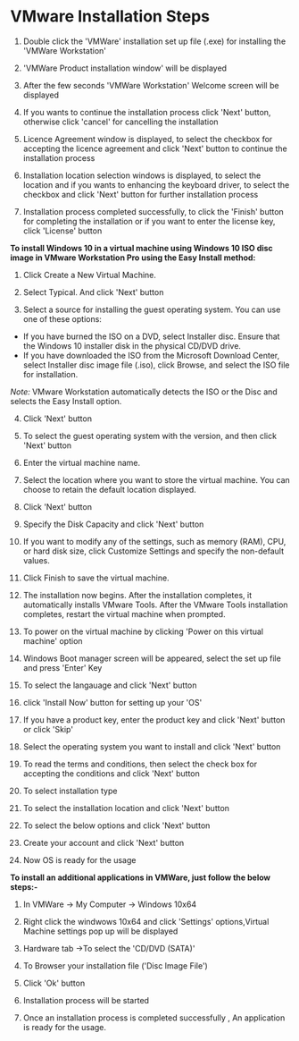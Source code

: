# VMware Installation Steps

1. Double click the 'VMWare' installation set up file (.exe) for installing the 'VMWare Workstation'

2. 'VMWare Product installation window' will be displayed

3. After the few seconds 'VMWare Workstation' Welcome screen will be displayed

4. If you wants to continue the installation process click 'Next' button, otherwise click 'cancel' for cancelling the installation

5. Licence Agreement window is displayed, to select the checkbox for accepting the licence agreement and click 'Next' button to continue the installation process

6. Installation location selection windows is displayed, to select the location and if you wants to enhancing the keyboard driver, to select the checkbox and click 'Next' button for further installation process

7. Installation process completed successfully, to click the 'Finish' button for completing the installation or if you want to enter the license key, click 'License' button

**To install Windows 10 in a virtual machine using Windows 10 ISO disc image in VMware Workstation Pro using the Easy Install method:**

1. Click Create a New Virtual Machine. 

2. Select Typical. And click 'Next' button

3. Select a source for installing the guest operating system. You can use one of these options:
- If you have burned the ISO on a DVD, select Installer disc. Ensure that the Windows 10 installer disk in the physical CD/DVD drive.
- If you have downloaded the ISO from the Microsoft Download Center, select Installer disc image file (.iso), click Browse, and select the ISO file for installation.

*Note:* VMware Workstation automatically detects the ISO or the Disc and selects the Easy Install option.

4. Click 'Next' button

5. To select the guest operating system with the version, and then click 'Next' button

6. Enter the virtual machine name.

7. Select the location where you want to store the virtual machine. You can choose to retain the default location displayed.

8. Click 'Next' button

9. Specify the Disk Capacity and click 'Next' button

10. If you want to modify any of the settings, such as memory (RAM), CPU, or hard disk size, click Customize Settings and specify the non-default values.

11. Click Finish to save the virtual machine.

12. The installation now begins. After the installation completes, it automatically installs VMware Tools. After the VMware Tools installation completes, restart the virtual machine when prompted.

13. To power on the virtual machine by clicking 'Power on this virtual machine' option

14. Windows Boot manager screen will be appeared, select the set up file and press 'Enter' Key

15. To select the langauage and click 'Next' button

16. click 'Install Now' button for setting up your 'OS'

17. If you have a product key,  enter the product key and click 'Next' button or click 'Skip'

18. Select the operating system you want to install and click 'Next' button

19. To read the terms and conditions, then select the check box for accepting the conditions and click 'Next' button

20. To select installation type

21. To select the installation location and click 'Next' button

22. To select the below options and click 'Next' button

23. Create your account and click 'Next' button

24. Now OS is ready for the usage

**To install an additional applications in VMWare, just follow the below steps:-**

1. In VMWare -> My Computer -> Windows 10x64

2. Right click the windwows 10x64 and click 'Settings' options,Virtual Machine settings pop up will be displayed

3. Hardware tab ->To select the 'CD/DVD (SATA)'

4. To Browser your installation file ('Disc Image File')

5. Click 'Ok' button

6. Installation process will be started

7. Once an installation process is completed successfully , An application is ready for the usage.

